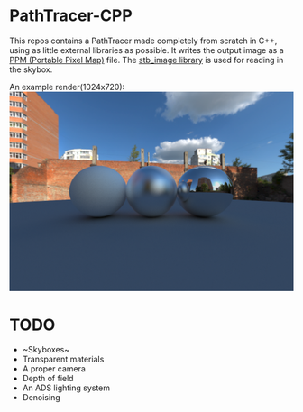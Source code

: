 # PathTracer-CPP
This repos contains a PathTracer made completely from scratch in C++, using as little external libraries as possible. It writes the output image as a [PPM (Portable Pixel Map)](https://en.wikipedia.org/wiki/Netpbm) file. The [stb_image library](https://github.com/nothings/stb) is used for reading in the skybox.

An example render(1024x720):
![mainImage](https://github.com/seudonym/PathTracer-CPP/blob/main/img/banner.png)

# TODO
* ~Skyboxes~
* Transparent materials
* A proper camera
* Depth of field
* An ADS lighting system
* Denoising
